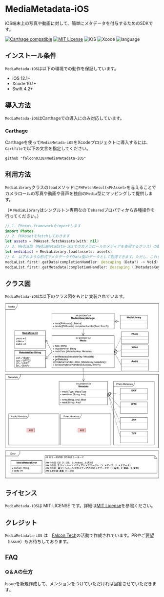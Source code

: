 # MediaMetadata-iOS
iOS端末上の写真や動画に対して、簡単にメタデータを付与するためのSDKです。

[![Carthage compatible](https://img.shields.io/badge/Carthage-compatible-4BC51D.svg?style=flat)](https://github.com/hsylife/SwiftyPickerPopover)
[![MIT License](http://img.shields.io/badge/license-MIT-blue.svg?style=flat)](LICENSE)
![iOS](https://img.shields.io/badge/iOS-12.1+-green.svg)
![Xcode](https://img.shields.io/badge/Xcode-10.1+-green.svg)
![language](https://img.shields.io/badge/language-Swift4.2+-green.svg)

## インストール条件
`MediaMetada-iOS`は以下の環境での動作を保証しています。
- iOS 12.1+
- Xcode 10.1+
- Swift 4.2+

## 導入方法
`MediaMetada-iOS`はCarthageでの導入にのみ対応しています。
### Carthage
Carthageを使って`MediaMetada-iOS`をXcodeプロジェクトに導入するには、`Cartfile`で以下の文言を指定してください。
```
github "falcon0328/MediaMetadata-iOS"
```

## 利用方法
`MediaLibrary`クラスの`load`メソッドに`PHFetchResult<PHAsset>`を与えることでカメラロールの写真や動画や音声を独自の`Media`型にマッピングして提供します。 

（※ `MediaLibrary`はシングルトン専用なので`shared`プロパティから各種操作を行ってください。）
``` swift
// 1. Photos.frameworkをimportします
import Photos
// 2. PHAssetをfetchしておきます
let assets = PHAsset.fetchAssets(with: nil)
// 3. Media型（MediaMetadata-iOSでのカメラロールのメディアを表現するクラス）の配列を取得できます。
let mediaList = MediaLibrary.load(assets: assets)
// 4. 以下のような形式でメタデータやData型のデータとして取得できます。ただし、これらのメソッドは非同期です。
mediaList.first!.getData(completionHandler: @escaping (Data?) -> Void)
mediaList.first!.getMetadata(completionHandler: @escaping ([MetadataKey : Metadata]) -> Void)
```

## クラス図
`MediaMetada-iOS`は以下のクラス図をもとに実装されています。

![クラス図](https://github.com/falcon0328/MediaMetadata-iOS/blob/develop/MediaMetadata-class.png)

## ライセンス
`MediaMetada-iOS`は MIT LICENSE です。詳細は[MIT License](LICENSE)を参照ください。

## クレジット
`MediaMetadata-iOS` は　[Falcon Tech](https://falcon-tech.connpass.com)の活動で作成されています。PRやご要望（Issue）もお待ちしております。

## FAQ
### Q＆Aの仕方
Issueを新規作成して、メンションをつけていただければ回答させていただきます。
